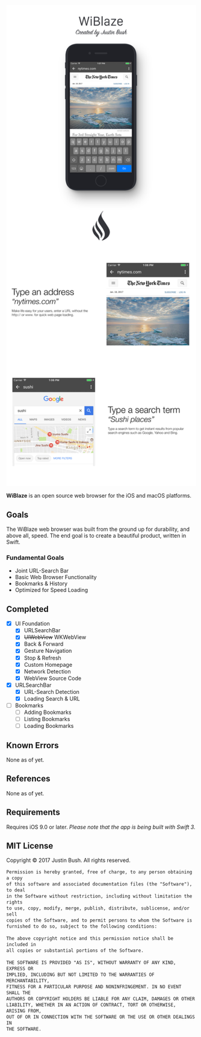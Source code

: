 <img src="WiBlaze.png" width="860" />

<b>WiBlaze</b> is an open source web browser for the iOS and macOS platforms.

## Goals
The WiBlaze web browser was built from the ground up for durability, and above all, speed. The end goal is to create a beautiful product, written in Swift.

### Fundamental Goals
- Joint URL-Search Bar
- Basic Web Browser Functionality
- Bookmarks & History
- Optimized for Speed Loading

## Completed
- [x] UI Foundation
    - [x] URLSearchBar
    - [x] <s>UIWebView</s> WKWebView
    - [x] Back & Forward
    - [x] Gesture Navigation
    - [x] Stop & Refresh
    - [x] Custom Homepage
    - [x] Network Detection
    - [x] WebView Source Code
- [x] URLSearchBar
    - [x] URL-Search Detection
    - [x] Loading Search & URL
- [ ] Bookmarks
    - [ ] Adding Bookmarks
    - [ ] Listing Bookmarks
    - [ ] Loading Bookmarks

## Known Errors
None as of yet.

## References
None as of yet.

## Requirements
Requires iOS 9.0 or later.
<i>Please note that the app is being built with Swift 3.</i>

## MIT License

Copyright © 2017 Justin Bush. All rights reserved.

```
Permission is hereby granted, free of charge, to any person obtaining a copy
of this software and associated documentation files (the "Software"), to deal
in the Software without restriction, including without limitation the rights
to use, copy, modify, merge, publish, distribute, sublicense, and/or sell
copies of the Software, and to permit persons to whom the Software is
furnished to do so, subject to the following conditions:

The above copyright notice and this permission notice shall be included in
all copies or substantial portions of the Software.

THE SOFTWARE IS PROVIDED "AS IS", WITHOUT WARRANTY OF ANY KIND, EXPRESS OR
IMPLIED, INCLUDING BUT NOT LIMITED TO THE WARRANTIES OF MERCHANTABILITY,
FITNESS FOR A PARTICULAR PURPOSE AND NONINFRINGEMENT. IN NO EVENT SHALL THE
AUTHORS OR COPYRIGHT HOLDERS BE LIABLE FOR ANY CLAIM, DAMAGES OR OTHER
LIABILITY, WHETHER IN AN ACTION OF CONTRACT, TORT OR OTHERWISE, ARISING FROM,
OUT OF OR IN CONNECTION WITH THE SOFTWARE OR THE USE OR OTHER DEALINGS IN
THE SOFTWARE.
```
